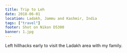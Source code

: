```yaml
---
title: Trip to Leh
date: 2018-06-01
location: Ladakh, Jammu and Kashmir, India
tags: ["travel"]
footer: Shot on Nikon D5300
banner: 1.jpg
---
```

Left hillhacks early to visit the Ladakh area with my family.

<!--more-->